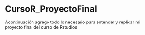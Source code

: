 # CursoR_ProyectoFinal
Acontinuación agrego todo lo necesario para entender y replicar mi proyecto final del curso de Rstudios
